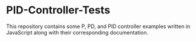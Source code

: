 # PID-Controller-Tests
This repository contains some P, PD, and PID controller examples written in JavaScript along with their corresponding documentation.
